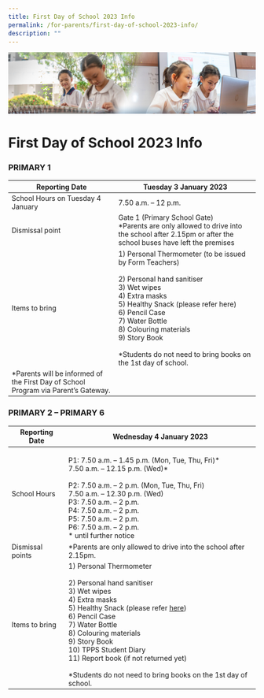 ```yaml
---
title: First Day of School 2023 Info
permalink: /for-parents/first-day-of-school-2023-info/
description: ""
---
```

![](/images/ForParents.jpg)

First Day of School 2023 Info
=============================

### **PRIMARY 1**


| Reporting Date                                                                          | Tuesday 3 January 2023                                                                                                                                                                                                                                                                                                     |
|-----------------------------------------------------------------------------------------|----------------------------------------------------------------------------------------------------------------------------------------------------------------------------------------------------------------------------------------------------------------------------------------------------------------------------|
| School Hours on Tuesday 4 January                                                       | 7.50 a.m. – 12 p.m.                                                                                                                                                                                                                                                                                                        |
| Dismissal point                                                                         | Gate 1 (Primary School Gate)<br>*Parents are only allowed to drive into the school after 2.15pm or after the school buses have left the premises                                                                                                                                                                           |
| Items to bring                                                                          | 1) Personal Thermometer (to be issued by Form Teachers)<br><br>2) Personal hand sanitiser<br>3) Wet wipes<br>4) Extra masks<br>5) Healthy Snack (please refer here)<br>6) Pencil Case<br>7) Water Bottle<br>8) Colouring materials<br>9) Story Book<br> <br>*Students do not need to bring books on the 1st day of school. |
| *Parents will be informed of the First Day of School Program via Parent’s Gateway.<br>  |                                                                                                                                                                                                                                                                                                                            |




### **PRIMARY 2 – PRIMARY 6**

<table>
<thead>
  <tr>
    <th>Reporting Date</th>
    <th>Wednesday 4 January 2023</th>
  </tr>
</thead>
<tbody>
  <tr>
    <td>School Hours</td>
    <td><br>P1: 7.50 a.m. – 1.45 p.m. (Mon, Tue, Thu, Fri)*<br>      7.50 a.m. – 12.15 p.m. (Wed)*<br><br>P2: 7.50 a.m. – 2 p.m. (Mon, Tue, Thu, Fri)<br>      7.50 a.m. – 12.30 p.m. (Wed)<br>P3: 7.50 a.m. – 2 p.m.<br>P4: 7.50 a.m. – 2 p.m.<br>P5: 7.50 a.m. – 2 p.m.<br>P6: 7.50 a.m. – 2 p.m.<br>* until further notice</td>
  </tr>
  <tr>
    <td>Dismissal points</td>
    <td>*Parents are only allowed to drive into the school after 2.15pm.</td>
  </tr>
  <tr>
    <td>Items to bring</td>
    <td>1) Personal Thermometer<br><br>2) Personal hand sanitiser<br>3) Wet wipes<br>4) Extra masks<br>5) Healthy Snack (please refer <a href="/about-us/General-Information/Curriculum-Hours/">here</a>)<br>6) Pencil Case<br>7) Water Bottle<br>8) Colouring materials<br>9) Story Book<br>10) TPPS Student Diary<br>11) Report book (if not returned yet)<br> <br>*Students do not need to bring books on the 1st day of school.</td>
  </tr>
</tbody>
</table>